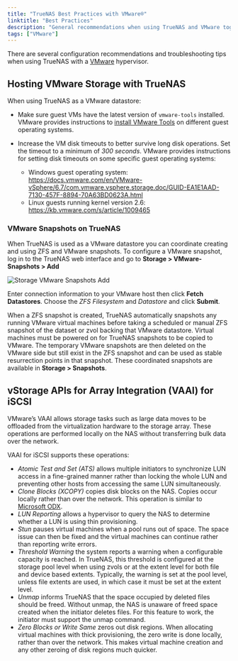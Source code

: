 ```yaml
---
title: "TrueNAS Best Practices with VMware®"
linktitle: "Best Practices"
description: "General recommendations when using TrueNAS and VMware together."
tags: ["VMware"]
---
```


There are several configuration recommendations and troubleshooting tips when using TrueNAS with a [VMware](https://www.vmware.com/) hypervisor.

## Hosting VMware Storage with TrueNAS

When using TrueNAS as a VMware datastore:

* Make sure guest VMs have the latest version of `vmware-tools` installed.
  VMware provides instructions to [install VMware Tools](https://www.vmware.com/support/ws5/doc/new_guest_tools_ws.html) on different guest operating systems.

* Increase the VM disk timeouts to better survive long disk operations.
  Set the timeout to a minimum of *300 seconds*.
  VMware provides instructions for setting disk timeouts on some specific guest operating systems:

  * Windows guest operating system: https://docs.vmware.com/en/VMware-vSphere/6.7/com.vmware.vsphere.storage.doc/GUID-EA1E1AAD-7130-457F-8894-70A63BD0623A.html
  * Linux guests running kernel version 2.6: https://kb.vmware.com/s/article/1009465

### VMware Snapshots on TrueNAS

When TrueNAS is used as a VMware datastore you can coordinate creating and using ZFS and VMware snapshots.
To configure a VMware snapshot, log in to the TrueNAS web interface and go to **Storage > VMware-Snapshots > Add**

![Storage VMware Snapshots Add](/images/CORE/12.0/StorageVMwareSnapshotsAdd.png "Storage VMware Snapshots Add")

Enter connection information to your VMware host then click **Fetch Datastores**.
Choose the *ZFS Filesystem* and *Datastore* and click **Submit**.

When a ZFS snapshot is created, TrueNAS automatically snapshots any running VMware virtual machines before taking a scheduled or manual ZFS snapshot of the dataset or zvol backing that VMware datastore.
Virtual machines must be powered on for TrueNAS snapshots to be copied to VMware.
The temporary VMware snapshots are then deleted on the VMware side but still exist in the ZFS snapshot and can be used as stable resurrection points in that snapshot.
These coordinated snapshots are available in **Storage > Snapshots**.

## vStorage APIs for Array Integration (VAAI) for iSCSI

VMware’s VAAI allows storage tasks such as large data moves to be offloaded from the virtualization hardware to the storage array.
These operations are performed locally on the NAS without transferring bulk data over the network.

VAAI for iSCSI supports these operations:

* *Atomic Test and Set (ATS)* allows multiple initiators to synchronize LUN access in a fine-grained manner rather than locking the whole LUN and preventing other hosts from accessing the same LUN simultaneously.
* *Clone Blocks (XCOPY)* copies disk blocks on the NAS.
  Copies occur locally rather than over the network.
  This operation is similar to [Microsoft ODX](https://docs.microsoft.com/en-us/windows-hardware/drivers/storage/offloaded-data-transfer).
* *LUN Reporting* allows a hypervisor to query the NAS to determine whether a LUN is using thin provisioning.
* *Stun* pauses virtual machines when a pool runs out of space.
  The space issue can then be fixed and the virtual machines can continue rather than reporting write errors.
* *Threshold Warning* the system reports a warning when a configurable capacity is reached.
  In TrueNAS, this threshold is configured at the storage pool level when using zvols or at the extent level for both file and device based extents.
  Typically, the warning is set at the pool level, unless file extents are used, in which case it must be set at the extent level.
* *Unmap* informs TrueNAS that the space occupied by deleted files should be freed.
  Without unmap, the NAS is unaware of freed space created when the initiator deletes files.
  For this feature to work, the initiator must support the unmap command.
* *Zero Blocks or Write Same* zeros out disk regions.
  When allocating virtual machines with thick provisioning, the zero write is done locally, rather than over the network.
  This makes virtual machine creation and any other zeroing of disk regions much quicker.

